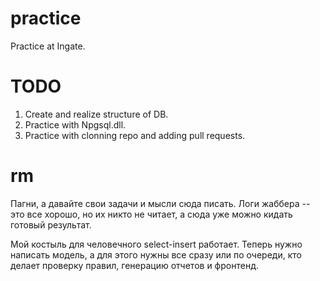 practice
========

Practice at Ingate.

TODO
====

  1. Create and realize structure of DB.
  2. Practice with Npgsql.dll.
  3. Practice with clonning repo and adding pull requests.

rm
==

Пагни, а давайте свои задачи и мысли сюда писать. Логи жаббера -- это все хорошо, но их никто не читает, а сюда уже можно кидать готовый результат. 

Мой костыль для человечного select-insert работает. Теперь нужно написать модель, а для этого нужны все сразу или по очереди, кто делает проверку правил, генерацию отчетов и фронтенд.
